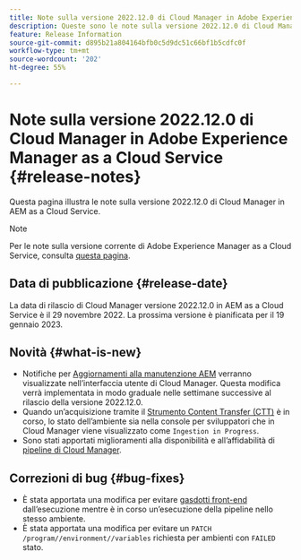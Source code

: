 ```yaml
---
title: Note sulla versione 2022.12.0 di Cloud Manager in Adobe Experience Manager as a Cloud Service
description: Queste sono le note sulla versione 2022.12.0 di Cloud Manager in AEM as a Cloud Service.
feature: Release Information
source-git-commit: d895b21a804164bfb0c5d9dc51c66bf1b5cdfc0f
workflow-type: tm+mt
source-wordcount: '202'
ht-degree: 55%

---
```



# Note sulla versione 2022.12.0 di Cloud Manager in Adobe Experience Manager as a Cloud Service {#release-notes}

Questa pagina illustra le note sulla versione 2022.12.0 di Cloud Manager in AEM as a Cloud Service.

>[!NOTE]
>
>Per le note sulla versione corrente di Adobe Experience Manager as a Cloud Service, consulta [questa pagina](/help/release-notes/release-notes-cloud/release-notes-current.md).

## Data di pubblicazione {#release-date}

La data di rilascio di Cloud Manager versione 2022.12.0 in AEM as a Cloud Service è il 29 novembre 2022. La prossima versione è pianificata per il 19 gennaio 2023.

## Novità {#what-is-new}

* Notifiche per [Aggiornamenti alla manutenzione AEM](/help/overview/what-is-new-and-different.md#aem-updates) verranno visualizzate nell’interfaccia utente di Cloud Manager. Questa modifica verrà implementata in modo graduale nelle settimane successive al rilascio della versione 2022.12.0.
* Quando un’acquisizione tramite il [Strumento Content Transfer (CTT)](/help/journey-migration/content-transfer-tool/using-content-transfer-tool/overview-content-transfer-tool.md) è in corso, lo stato dell’ambiente sia nella console per sviluppatori che in Cloud Manager viene visualizzato come `Ingestion in Progress`.
* Sono stati apportati miglioramenti alla disponibilità e all’affidabilità di [pipeline di Cloud Manager](/help/implementing/cloud-manager/configuring-pipelines/introduction-ci-cd-pipelines.md).

## Correzioni di bug {#bug-fixes}

* È stata apportata una modifica per evitare [gasdotti front-end](/help/implementing/cloud-manager/configuring-pipelines/introduction-ci-cd-pipelines.md#front-end) dall’esecuzione mentre è in corso un’esecuzione della pipeline nello stesso ambiente.
* È stata apportata una modifica per evitare un `PATCH /program//environment//variables` richiesta per ambienti con `FAILED` stato.
